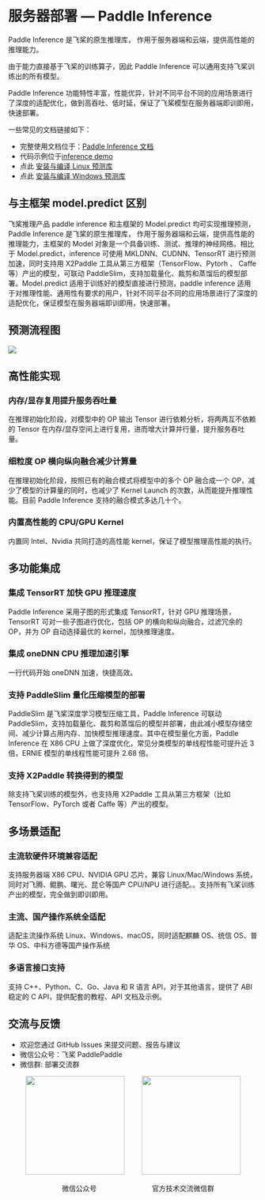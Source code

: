 # 服务器部署 — Paddle Inference

Paddle Inference 是飞桨的原生推理库， 作用于服务器端和云端，提供高性能的推理能力。

由于能力直接基于飞桨的训练算子，因此 Paddle Inference 可以通用支持飞桨训练出的所有模型。

Paddle Inference 功能特性丰富，性能优异，针对不同平台不同的应用场景进行了深度的适配优化，做到高吞吐、低时延，保证了飞桨模型在服务器端即训即用，快速部署。

一些常见的文档链接如下：
- 完整使用文档位于：[Paddle Inference 文档](https://www.paddlepaddle.org.cn/inference/product_introduction/inference_intro.html)
- 代码示例位于[inference demo](https://github.com/PaddlePaddle/Paddle-Inference-Demo)
- 点此 [安装与编译 Linux 预测库](https://www.paddlepaddle.org.cn/inference/v2.4/guides/install/download_lib.html)
- 点此 [安装与编译 Windows 预测库](https://www.paddlepaddle.org.cn/inference/v2.4/guides/install/download_lib.html#windows)

## 与主框架 model.predict 区别

飞桨推理产品 paddle inference 和主框架的 Model.predict 均可实现推理预测，Paddle Inference 是飞桨的原生推理库， 作用于服务器端和云端，提供高性能的推理能力，主框架的 Model 对象是一个具备训练、测试、推理的神经网络。相比于 Model.predict，inference 可使用 MKLDNN、CUDNN、TensorRT 进行预测加速，同时支持用 X2Paddle 工具从第三方框架（TensorFlow、Pytorh 、 Caffe 等）产出的模型，可联动 PaddleSlim，支持加载量化、裁剪和蒸馏后的模型部署。Model.predict 适用于训练好的模型直接进行预测，paddle inference 适用于对推理性能、通用性有要求的用户，针对不同平台不同的应用场景进行了深度的适配优化，保证模型在服务器端即训即用，快速部署。

## 预测流程图

![](./images/inference.png)

## 高性能实现

### 内存/显存复用提升服务吞吐量

在推理初始化阶段，对模型中的 OP 输出 Tensor 进行依赖分析，将两两互不依赖的 Tensor 在内存/显存空间上进行复用，进而增大计算并行量，提升服务吞吐量。

### 细粒度 OP 横向纵向融合减少计算量

在推理初始化阶段，按照已有的融合模式将模型中的多个 OP 融合成一个 OP，减少了模型的计算量的同时，也减少了 Kernel Launch 的次数，从而能提升推理性能。目前 Paddle Inference 支持的融合模式多达几十个。

### 内置高性能的 CPU/GPU Kernel

内置同 Intel、Nvidia 共同打造的高性能 kernel，保证了模型推理高性能的执行。

## 多功能集成

### 集成 TensorRT 加快 GPU 推理速度

Paddle Inference 采用子图的形式集成 TensorRT，针对 GPU 推理场景，TensorRT 可对一些子图进行优化，包括 OP 的横向和纵向融合，过滤冗余的 OP，并为 OP 自动选择最优的 kernel，加快推理速度。

### 集成 oneDNN CPU 推理加速引擎

一行代码开始 oneDNN 加速，快捷高效。

### 支持 PaddleSlim 量化压缩模型的部署

PaddleSlim 是飞桨深度学习模型压缩工具，Paddle Inference 可联动 PaddleSlim，支持加载量化、裁剪和蒸馏后的模型并部署，由此减小模型存储空间、减少计算占用内存、加快模型推理速度。其中在模型量化方面，Paddle Inference 在 X86 CPU 上做了深度优化，常见分类模型的单线程性能可提升近 3 倍，ERNIE 模型的单线程性能可提升 2.68 倍。

### 支持 X2Paddle 转换得到的模型

除支持飞桨训练的模型外，也支持用 X2Paddle 工具从第三方框架（比如 TensorFlow、PyTorch 或者 Caffe 等）产出的模型。

## 多场景适配

### 主流软硬件环境兼容适配

支持服务器端 X86 CPU、NVIDIA GPU 芯片，兼容 Linux/Mac/Windows 系统，同时对飞腾、鲲鹏、曙光、昆仑等国产 CPU/NPU 进行适配。。支持所有飞桨训练产出的模型，完全做到即训即用。

### 主流、国产操作系统全适配

适配主流操作系统 Linux、Windows、macOS，同时适配麒麟 OS、统信 OS、普华 OS、中科方德等国产操作系统

### 多语言接口支持

支持 C++、Python、C、Go、Java 和 R 语言 API，对于其他语言，提供了 ABI 稳定的 C API，提供配套的教程、API 文档及示例。

## 交流与反馈

- 欢迎您通过 GitHub Issues 来提交问题、报告与建议
- 微信公众号：飞桨 PaddlePaddle
- 微信群: 部署交流群

<p align="center"><img width="200" height="200"  src="https://user-images.githubusercontent.com/45189361/64117959-1969de80-cdc9-11e9-84f7-e1c2849a004c.jpeg"/>&#8194;&#8194;&#8194;&#8194;&#8194;<img width="200" height="200" margin="500" src="https://github.com/PaddlePaddle/FluidDoc/blob/develop/doc/paddle/guides/05_inference_deployment/inference/images/wechat.png?raw=true"/></p>
<p align="center">  &#8194;&#8194;&#8194;微信公众号&#8194;&#8194;&#8194;&#8194;&#8194;&#8194;&#8194;&#8194;&#8194;&#8194;&#8194;&#8194;&#8194;&#8194;&#8194;&#8194;官方技术交流微信群</p>
